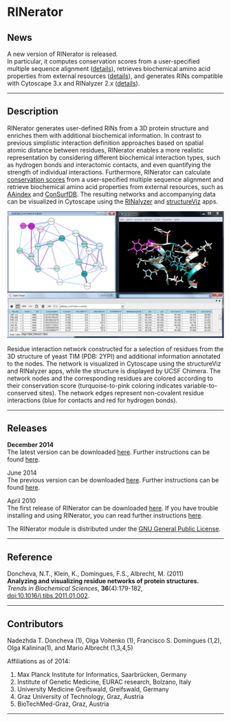 RINerator
=========

News
----

A new version of RINerator is released.  
In particular, it computes conservation scores from a user-specified multiple sequence alignment ([details](cons_scores.php)), retrieves biochemical amino acid properties from external resources ([details](install_rinerator.php#example4)), and generates RINs compatible with Cytoscape 3.x and RINalyzer 2.x ([details](rindata_gen.php)).

* * *

Description
-----------

RINerator generates user-defined RINs from a 3D protein structure and enriches them with additional biochemical information. In contrast to previous simplistic interaction definition approaches based on spatial atomic distance between residues, RINerator enables a more realistic representation by considering different biochemical interaction types, such as hydrogen bonds and interactomic contacts, and even quantifying the strength of individual interactions. Furthermore, RINerator can calculate [conservation scores](cons_scores.php) from a user-specified multiple sequence alignment and retrieve biochemical amino acid properties from external resources, such as [AAindex](http://www.genome.jp/aaindex/) and [ConSurfDB](http://bental.tau.ac.il/new_ConSurfDB/). The resulting networks and accompanying data can be visualized in Cytoscape using the [RINalyzer](index.php) and [structureViz](http://www.cgl.ucsf.edu/cytoscape/structureViz2/) apps.

![Figure 1](doc/images/rinerator.png)

Residue interaction network constructed for a selection of residues from the 3D structure of yeast TIM (PDB: 2YPI) and additional information annotated to the nodes. The network is visualized in Cytoscape using the structureViz and RINalyzer apps, while the structure is displayed by UCSF Chimera. The network nodes and the corresponding residues are colored according to their conservation score (turquoise-to-pink coloring indicates variable-to-conserved sites). The network edges represent non-covalent residue interactions (blue for contacts and red for hydrogen bonds).

* * *

Releases
--------

**December 2014**  
The latest version can be downloaded [here](../rinerator/RINerator_V0.5.1.tar.gz). Further instructions can be found [here](install_rinerator.php).

June 2014  
The previous version can be downloaded [here](../rinerator/RINerator_V0.5.tar.gz). Further instructions can be found [here](install_rinerator.php).

April 2010  
The first release of RINerator can be downloaded [here](../rinerator/RINerator_V0.3.4.tar.gz). If you have trouble installing and using RINerator, you can read further instructions [here](../rinerator/README.TXT).

The RINerator module is distributed under the [GNU General Public License](http://www.gnu.org/licenses/gpl.html).

* * *

Reference
---------

Doncheva, N.T., Klein, K., Domingues, F.S., Albrecht, M. (2011)  
**Analyzing and visualizing residue networks of protein structures.**  
_Trends in Biochemical Sciences_, **36**(4):179-182, [doi:10.1016/j.tibs.2011.01.002](http://dx.doi.org/doi:10.1016/j.tibs.2011.01.002).

* * *

Contributors
------------

Nadezhda T. Doncheva (1), Olga Voitenko (1), Francisco S. Domingues (1,2), Olga Kalinina(1), and Mario Albrecht (1,3,4,5)  

Affiliations as of 2014:    
1. Max Planck Institute for Informatics, Saarbrücken, Germany  
2. Institute of Genetic Medicine, EURAC research, Bolzano, Italy  
3. University Medicine Greifswald, Greifswald, Germany  
4. Graz University of Technology, Graz, Austria  
5. BioTechMed-Graz, Graz, Austria  

* * *